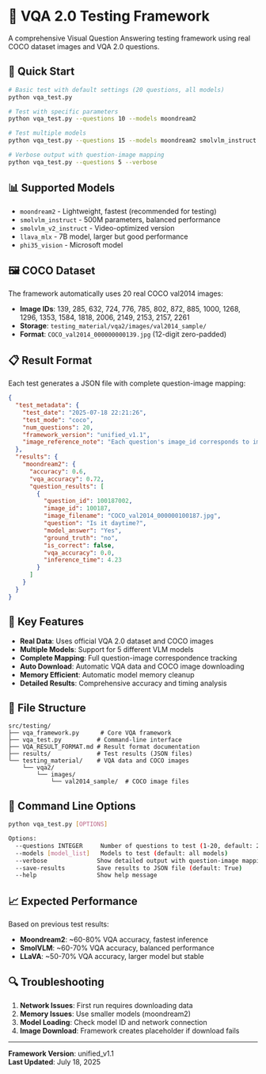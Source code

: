 # 🎯 VQA 2.0 Testing Framework

A comprehensive Visual Question Answering testing framework using real COCO dataset images and VQA 2.0 questions.

## 🚀 Quick Start

```bash
# Basic test with default settings (20 questions, all models)
python vqa_test.py

# Test with specific parameters
python vqa_test.py --questions 10 --models moondream2

# Test multiple models
python vqa_test.py --questions 15 --models moondream2 smolvlm_instruct

# Verbose output with question-image mapping
python vqa_test.py --questions 5 --verbose
```

## 📊 Supported Models

- `moondream2` - Lightweight, fastest (recommended for testing)
- `smolvlm_instruct` - 500M parameters, balanced performance
- `smolvlm_v2_instruct` - Video-optimized version
- `llava_mlx` - 7B model, larger but good performance
- `phi35_vision` - Microsoft model

## 🖼️ COCO Dataset

The framework automatically uses 20 real COCO val2014 images:
- **Image IDs**: 139, 285, 632, 724, 776, 785, 802, 872, 885, 1000, 1268, 1296, 1353, 1584, 1818, 2006, 2149, 2153, 2157, 2261
- **Storage**: `testing_material/vqa2/images/val2014_sample/`
- **Format**: `COCO_val2014_000000000139.jpg` (12-digit zero-padded)

## 📋 Result Format

Each test generates a JSON file with complete question-image mapping:

```json
{
  "test_metadata": {
    "test_date": "2025-07-18 22:21:26",
    "test_mode": "coco",
    "num_questions": 20,
    "framework_version": "unified_v1.1",
    "image_reference_note": "Each question's image_id corresponds to image_filename, image files are located in testing_material/vqa2/images/val2014_sample/ directory"
  },
  "results": {
    "moondream2": {
      "accuracy": 0.6,
      "vqa_accuracy": 0.72,
      "question_results": [
        {
          "question_id": 100187002,
          "image_id": 100187,
          "image_filename": "COCO_val2014_000000100187.jpg",
          "question": "Is it daytime?",
          "model_answer": "Yes",
          "ground_truth": "no",
          "is_correct": false,
          "vqa_accuracy": 0.0,
          "inference_time": 4.23
        }
      ]
    }
  }
}
```

## 🎯 Key Features

- **Real Data**: Uses official VQA 2.0 dataset and COCO images
- **Multiple Models**: Support for 5 different VLM models
- **Complete Mapping**: Full question-image correspondence tracking
- **Auto Download**: Automatic VQA data and COCO image downloading
- **Memory Efficient**: Automatic model memory cleanup
- **Detailed Results**: Comprehensive accuracy and timing analysis

## 📁 File Structure

```
src/testing/
├── vqa_framework.py      # Core VQA framework
├── vqa_test.py          # Command-line interface
├── VQA_RESULT_FORMAT.md # Result format documentation
├── results/             # Test results (JSON files)
└── testing_material/    # VQA data and COCO images
    └── vqa2/
        └── images/
            └── val2014_sample/  # COCO image files
```

## 🔧 Command Line Options

```bash
python vqa_test.py [OPTIONS]

Options:
  --questions INTEGER     Number of questions to test (1-20, default: 20)
  --models [model_list]   Models to test (default: all models)
  --verbose              Show detailed output with question-image mapping
  --save-results         Save results to JSON file (default: True)
  --help                 Show help message
```

## 📈 Expected Performance

Based on previous test results:
- **Moondream2**: ~60-80% VQA accuracy, fastest inference
- **SmolVLM**: ~60-70% VQA accuracy, balanced performance  
- **LLaVA**: ~50-70% VQA accuracy, larger model but stable

## 🔍 Troubleshooting

1. **Network Issues**: First run requires downloading data
2. **Memory Issues**: Use smaller models (moondream2)
3. **Model Loading**: Check model ID and network connection
4. **Image Download**: Framework creates placeholder if download fails

---

**Framework Version**: unified_v1.1  
**Last Updated**: July 18, 2025
